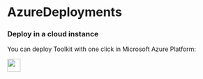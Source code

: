 # AzureDeployments

### Deploy in a cloud instance

You can deploy Toolkit with one click in Microsoft Azure Platform:
                                                                                         
[<img src="https://aka.ms/deploytoazurebutton" height="30px">](https://portal.azure.com/#create/Microsoft.Template/uri/https%3A%2F%2Fraw.githubusercontent.com%2FEugeneLightsOn%2FAzureDeployments%2Fmain%2Fazuredeploy.json)

